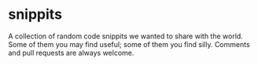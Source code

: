 # snippits

A collection of random code snippits we wanted to share with the world. Some of them you may find useful; some of them you find silly. Comments and pull requests are always welcome.
